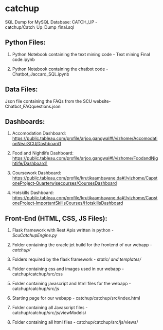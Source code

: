 # catchup


SQL Dump for MySQL Database: CATCH_UP - catchup/Catch_Up_Dump_final.sql


## Python Files: 

1. Python Notebook containing the text mining code - Text mining Final code.ipynb

2. Python Notebook containing the chatbot code - Chatbot_Jaccard_SQL.ipynb

## Data Files: 

Json file containing the FAQs from the SCU website- Chatbot_FAQquestions.json

## Dashboards:

1. Accomodation Dashboard: https://public.tableau.com/profile/arjoo.gangwal#!/vizhome/AccomodationNearSCU/Dashboard1

2. Food and Nightlife Dashboard: https://public.tableau.com/profile/arjoo.gangwal#!/vizhome/FoodandNightlife/Dashboard1

3. Coursework Dashboard: https://public.tableau.com/profile/krutikaambavane.da#!/vizhome/CapstoneProject-Quarterwisecourses/CoursesDashboard

4. Hotskills Dashboard: https://public.tableau.com/profile/krutikaambavane.da#!/vizhome/CapstoneProject-ImportantSkillsCourses/HotskillsDashboard

## Front-End (HTML, CSS, JS Files):

1. Flask framework with Rest Apis written in python - *ScuCatchupEngine.py*

2. Folder containing the oracle jet build for the frontend of our webapp - *catchup/*

3. Folders required by the flask framework -  *static/ and templates/*

4. Folder containing css and images used in our webapp - catchup/catchup/src/css

5. Folder containing javascript and html files for the webapp - catchup/catchup/src/js

6. Starting page for our webapp - catchup/catchup/src/index.html

7. Folder containing all Javascript files - catchup/catchup/src/js/viewModels/

8. Folder containing all html files - catchup/catchup/src/js/views/ 
